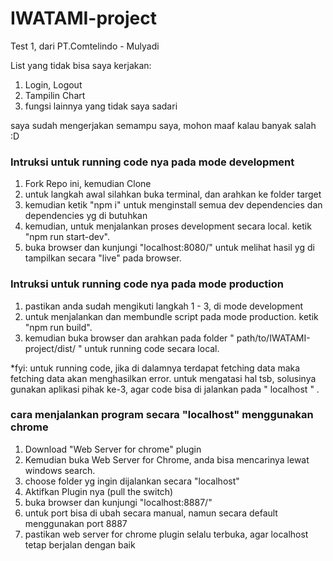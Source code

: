 # IWATAMI-project
Test 1, dari PT.Comtelindo - Mulyadi

List yang tidak bisa saya kerjakan: 
1. Login, Logout
2. Tampilin Chart
3. fungsi lainnya yang tidak saya sadari

saya sudah mengerjakan semampu saya,
mohon maaf kalau banyak salah :D

### Intruksi untuk running code nya pada mode development
1. Fork Repo ini, kemudian Clone
2. untuk langkah awal silahkan buka terminal, dan arahkan ke folder target
3. kemudian ketik "npm i" untuk menginstall semua dev dependencies dan dependencies yg di butuhkan
4. kemudian, untuk menjalankan proses development secara local. ketik "npm run start-dev".
5. buka browser dan kunjungi "localhost:8080/" untuk melihat hasil yg di tampilkan secara "live" pada browser.

### Intruksi untuk running code nya pada mode production
1. pastikan anda sudah mengikuti langkah 1 - 3, di mode development
2. untuk menjalankan dan membundle script pada mode production. ketik "npm run build".
3. kemudian buka browser dan arahkan pada folder " path/to/IWATAMI-project/dist/ " untuk running code secara local.

*fyi: untuk running code, jika di dalamnya terdapat fetching data maka fetching data akan menghasilkan error.
untuk mengatasi hal tsb, solusinya gunakan aplikasi pihak ke-3, agar code bisa di jalankan pada " localhost " .

### cara menjalankan program secara "localhost" menggunakan chrome
1. Download "Web Server for chrome" plugin
2. Kemudian buka Web Server for Chrome, anda bisa mencarinya lewat windows search.
3. choose folder yg ingin dijalankan secara "localhost"
4. Aktifkan Plugin nya (pull the switch)
5. buka browser dan kunjungi "localhost:8887/"
6. untuk port bisa di ubah secara manual, namun secara default menggunakan port 8887 
7. pastikan web server for chrome plugin selalu terbuka, agar localhost tetap berjalan dengan baik
